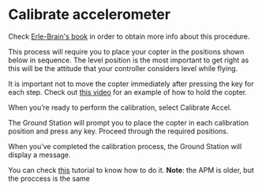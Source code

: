 # Calibrate accelerometer

Check [Erle-Brain's book](http://erlerobotics.gitbooks.io/erle-robotics-erle-brain-a-linux-brain-for-drones/content/en/GCS/apmplanner.html#imu-calibration) in order to obtain more info about this procedure.

This process will require you to place your copter in the positions shown below in sequence. The level position is the most important to get right as this will be the attitude that your controller considers level while flying.

It is important not to move the copter immediately after pressing the key for each step. Check out [this video](http://vimeo.com/56224615) for an example of how to hold the copter.

When you’re ready to perform the calibration, select Calibrate Accel.

The Ground Station will prompt you to place the copter in each calibration position and press any key. Proceed through the required positions.

When you’ve completed the calibration process, the Ground Station will display a message.

You can check [this](https://vimeo.com/56224615) tutorial to know how to do it. **Note**: the APM is older, but the proccess is the same



